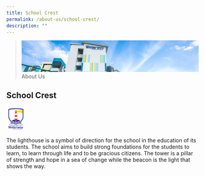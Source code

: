 ```yaml
---
title: School Crest
permalink: /about-us/school-crest/
description: ""
---
```

> ![](/images/Images/about-us_02.jpg)
> About Us 

## School Crest
<img src="/images/Images/Waterway-Logo.gif" width="50">

The lighthouse is a symbol of direction for the school in the education of its students. The school aims to build strong foundations for the students to learn, to learn through life and to be gracious citizens. The tower is a pillar of strength and hope in a sea of change while the beacon is the light that shows the way.
